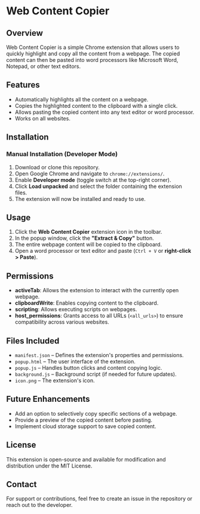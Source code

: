 # Web Content Copier

## Overview
Web Content Copier is a simple Chrome extension that allows users to quickly highlight and copy all the content from a webpage. The copied content can then be pasted into word processors like Microsoft Word, Notepad, or other text editors.

## Features
- Automatically highlights all the content on a webpage.
- Copies the highlighted content to the clipboard with a single click.
- Allows pasting the copied content into any text editor or word processor.
- Works on all websites.

## Installation
### Manual Installation (Developer Mode)
1. Download or clone this repository.
2. Open Google Chrome and navigate to `chrome://extensions/`.
3. Enable **Developer mode** (toggle switch at the top-right corner).
4. Click **Load unpacked** and select the folder containing the extension files.
5. The extension will now be installed and ready to use.

## Usage
1. Click the **Web Content Copier** extension icon in the toolbar.
2. In the popup window, click the **"Extract & Copy"** button.
3. The entire webpage content will be copied to the clipboard.
4. Open a word processor or text editor and paste (`Ctrl + V` or **right-click > Paste**).

## Permissions
- **activeTab**: Allows the extension to interact with the currently open webpage.
- **clipboardWrite**: Enables copying content to the clipboard.
- **scripting**: Allows executing scripts on webpages.
- **host_permissions**: Grants access to all URLs (`<all_urls>`) to ensure compatibility across various websites.

## Files Included
- `manifest.json` – Defines the extension's properties and permissions.
- `popup.html` – The user interface of the extension.
- `popup.js` – Handles button clicks and content copying logic.
- `background.js` – Background script (if needed for future updates).
- `icon.png` – The extension's icon.

## Future Enhancements
- Add an option to selectively copy specific sections of a webpage.
- Provide a preview of the copied content before pasting.
- Implement cloud storage support to save copied content.

## License
This extension is open-source and available for modification and distribution under the MIT License.

## Contact
For support or contributions, feel free to create an issue in the repository or reach out to the developer.

